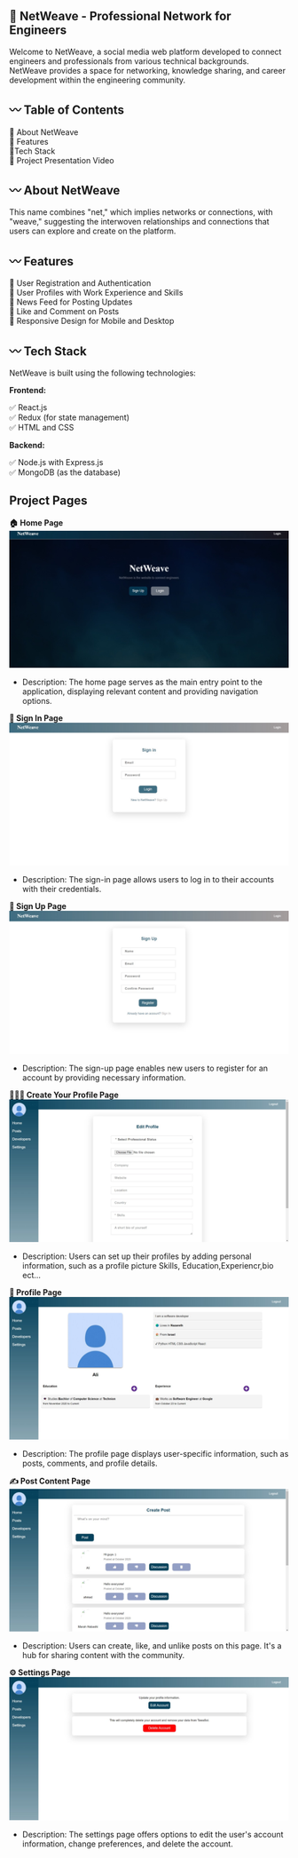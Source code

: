## 🚩 NetWeave - Professional Network for Engineers
Welcome to NetWeave, a social media web platform developed to connect engineers and professionals from various technical backgrounds. NetWeave provides a space for networking, knowledge sharing, and career development within the engineering community. 

## 〰️ Table of Contents
🔸 About NetWeave \
🔸 Features \
🔸Tech Stack \
🔸 Project Presentation Video


## 〰️ About NetWeave
This name combines "net," which implies networks or connections, with "weave," suggesting the interwoven relationships and connections that users can explore and create on the platform.

## 〰️ Features
🔹 User Registration and Authentication\
🔹 User Profiles with Work Experience and Skills \
🔹 News Feed for Posting Updates\
🔹 Like and Comment on Posts\
🔹 Responsive Design for Mobile and Desktop

## 〰️ Tech Stack

NetWeave is built using the following technologies:

 **Frontend:**

✅ React.js \
✅ Redux (for state management) \
✅ HTML and CSS 

**Backend:**

✅ Node.js with Express.js \
✅ MongoDB (as the database)

## Project Pages

**🏠 Home Page**
![Home Page](/screenshots/Home.jpg)
- Description: The home page serves as the main entry point to the application, displaying relevant content and providing navigation options.

**🔐 Sign In Page**
![Sign In Page](screenshots/Login.jpg)
- Description: The sign-in page allows users to log in to their accounts with their credentials.

**📝 Sign Up Page**
![Sign Up Page](screenshots/Signup.jpg)
- Description: The sign-up page enables new users to register for an account by providing necessary information.

**🧑‍🤝‍🧑 Create Your Profile Page**
![Create Your Profile Page](screenshots/CreateProfile.jpg)
- Description: Users can set up their profiles by adding personal information, such as a profile picture Skills, Education,Experiencr,bio ect...

**👤 Profile Page**
![Profile Page](screenshots/profile.jpg)
- Description: The profile page displays user-specific information, such as posts, comments, and profile details.

**✍ Post Content Page**
![Post Content Page](screenshots/posts.jpg)
- Description: Users can create, like, and unlike posts on this page. It's a hub for sharing content with the community.

**⚙ Settings Page**
![Settings Page](screenshots/settings.jpg)
- Description: The settings page offers options to edit the user's account information, change preferences, and delete the account.
